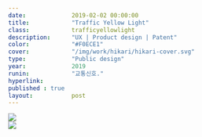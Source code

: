 ```yaml
---
date:             2019-02-02 00:00:00
title:            "Traffic Yellow Light"
class:            trafficyellowlight
description:      "UX | Product design | Patent"
color:            "#F0ECE1"
cover:            "/img/work/hikari/hikari-cover.svg"
type:             "Public design"
year:             2019
runin:            "교통신호."
hyperlink:        
published : true
layout:           post
---
```


<div class="post-content-grid">
  <div class="post-content-column column-2">
    <img class="post-content-screen desktop" src="{{ site.baseurl }}/img/work/hikari/hikari-article-desktop.png" />
  </div>
  <div class="post-content-column column-3">
    <img class="post-content-screen iphone" src="{{ site.baseurl }}/img/work/hikari/hikari-index-mobile.png" />
  </div>
</div>
